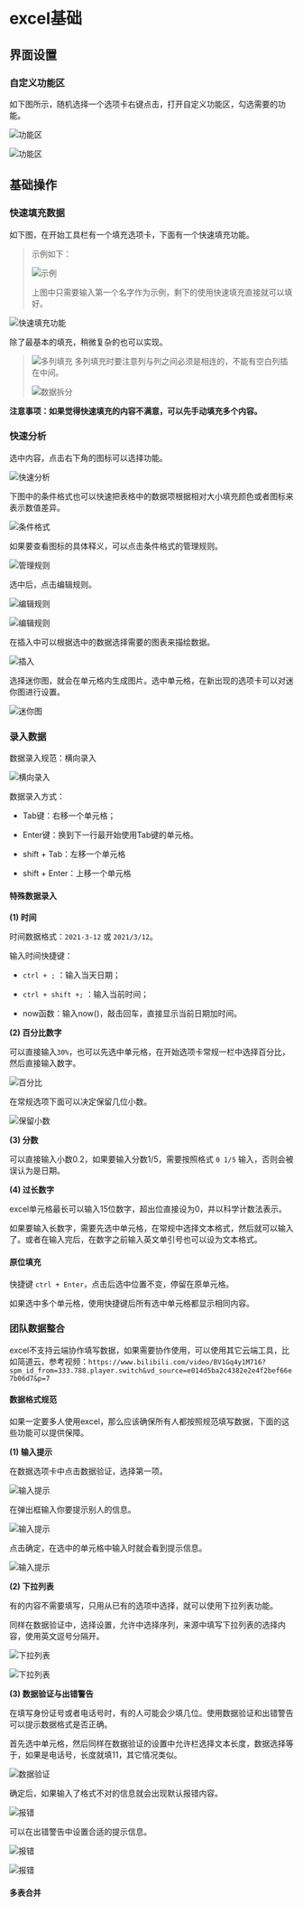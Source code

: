 # excel基础

## 界面设置

### 自定义功能区

如下图所示，随机选择一个选项卡右键点击，打开自定义功能区，勾选需要的功能。

![功能区](img01/01.png)

![功能区](img01/02.png)


## 基础操作

### 快速填充数据

如下图，在开始工具栏有一个填充选项卡，下面有一个快速填充功能。

> 示例如下：
>
> ![示例](img01/04.png)
>
> 上图中只需要输入第一个名字作为示例，剩下的使用快速填充直接就可以填好。


![快速填充功能](img01/03.png)

除了最基本的填充，稍微复杂的也可以实现。

> ![多列填充](img01/05.png)
> 多列填充时要注意列与列之间必须是相连的，不能有空白列插在中间。
>
> ![数据拆分](img01/06.png)

**注意事项：如果觉得快速填充的内容不满意，可以先手动填充多个内容。**


### 快速分析

选中内容，点击右下角的图标可以选择功能。

![快速分析](img01/11.png)

下图中的条件格式也可以快速把表格中的数据项根据相对大小填充颜色或者图标来表示数值差异。

![条件格式](img01/07.png)

如果要查看图标的具体释义，可以点击条件格式的管理规则。

![管理规则](img01/08.png)

选中后，点击编辑规则。

![编辑规则](img01/09.png)


![编辑规则](img01/10.png)

在插入中可以根据选中的数据选择需要的图表来描绘数据。

![插入](img01/12.png)

选择迷你图，就会在单元格内生成图片。选中单元格，在新出现的选项卡可以对迷你图进行设置。

![迷你图](img01/13.png)


### 录入数据

数据录入规范：横向录入

![横向录入](img01/14.png)

数据录入方式：

- Tab键：右移一个单元格；

- Enter键：换到下一行最开始使用Tab键的单元格。

- shift + Tab：左移一个单元格

- shift + Enter：上移一个单元格

#### 特殊数据录入

**(1) 时间**

时间数据格式：`2021-3-12` 或 `2021/3/12`。

输入时间快捷键：

- `ctrl + ;` ：输入当天日期；

- `ctrl + shift +;` ：输入当前时间；

- now函数：输入now()，敲击回车，直接显示当前日期加时间。

**(2) 百分比数字**

可以直接输入`30%`，也可以先选中单元格，在开始选项卡常规一栏中选择百分比，然后直接输入数字。

![百分比](img01/15.png)

在常规选项下面可以决定保留几位小数。

![保留小数](img01/16.png)

**(3) 分数**

可以直接输入小数0.2，如果要输入分数1/5，需要按照格式 `0 1/5` 输入，否则会被误认为是日期。

**(4) 过长数字**

excel单元格最长可以输入15位数字，超出位直接设为0，并以科学计数法表示。

如果要输入长数字，需要先选中单元格，在常规中选择文本格式，然后就可以输入了。或者在输入完后，在数字之前输入英文单引号也可以设为文本格式。

#### 原位填充

快捷键 `ctrl + Enter`，点击后选中位置不变，停留在原单元格。

如果选中多个单元格，使用快捷键后所有选中单元格都显示相同内容。


### 团队数据整合

excel不支持云端协作填写数据，如果需要协作使用，可以使用其它云端工具，比如简道云，参考视频：`https://www.bilibili.com/video/BV1Gq4y1M716?spm_id_from=333.788.player.switch&vd_source=e014d5ba2c4382e2e4f2bef66e7b06d7&p=7`


#### 数据格式规范

如果一定要多人使用excel，那么应该确保所有人都按照规范填写数据，下面的这些功能可以提供保障。

**(1) 输入提示**

在数据选项卡中点击数据验证，选择第一项。

![输入提示](img01/17.png)

在弹出框输入你要提示别人的信息。

![输入提示](img01/18.png)

点击确定，在选中的单元格中输入时就会看到提示信息。

![输入提示](img01/19.png)

**(2) 下拉列表**

有的内容不需要填写，只用从已有的选项中选择，就可以使用下拉列表功能。

同样在数据验证中，选择设置，允许中选择序列，来源中填写下拉列表的选择内容，使用英文逗号分隔开。

![下拉列表](img01/20.png)

![下拉列表](img01/21.png)

**(3) 数据验证与出错警告**

在填写身份证号或者电话号时，有的人可能会少填几位。使用数据验证和出错警告可以提示数据格式是否正确。

首先选中单元格，然后同样在数据验证的设置中允许栏选择文本长度，数据选择等于，如果是电话号，长度就填11，其它情况类似。

![数据验证](img01/22.png)

确定后，如果输入了格式不对的信息就会出现默认报错内容。

![报错](img01/23.png)

可以在出错警告中设置合适的提示信息。

![报错](img01/24.png)

![报错](img01/24.png)

#### 多表合并

